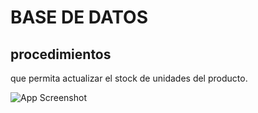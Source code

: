 # BASE DE DATOS
## procedimientos

que permita actualizar el stock de unidades del producto. 

![App Screenshot](https://github.com/ariescacy9/diagrama_sql/blob/master/inventario.JPG?raw=true)